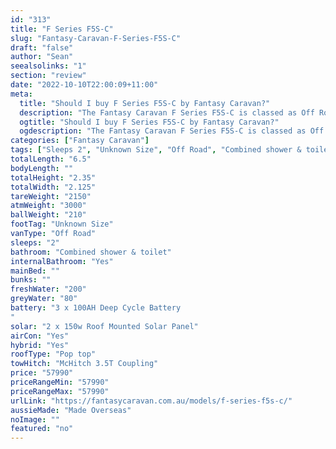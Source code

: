 ```yaml
---
id: "313"
title: "F Series F5S-C"
slug: "Fantasy-Caravan-F-Series-F5S-C"
draft: "false"
author: "Sean"
seealsolinks: "1"
section: "review"
date: "2022-10-10T22:00:09+11:00"
meta:
  title: "Should I buy F Series F5S-C by Fantasy Caravan?"
  description: "The Fantasy Caravan F Series F5S-C is classed as Off Road, and sleeps 2 people. It is Made Overseas and comes in at Unknown Size. It generally has Combined shower & toilet."
  ogtitle: "Should I buy F Series F5S-C by Fantasy Caravan?"
  ogdescription: "The Fantasy Caravan F Series F5S-C is classed as Off Road, and sleeps 2 people. It is Made Overseas and comes in at Unknown Size. It generally has Combined shower & toilet."
categories: ["Fantasy Caravan"]
tags: ["Sleeps 2", "Unknown Size", "Off Road", "Combined shower & toilet", "Pop top", "50 - 60k", "Made Overseas"]
totalLength: "6.5"
bodyLength: ""
totalHeight: "2.35"
totalWidth: "2.125"
tareWeight: "2150"
atmWeight: "3000"
ballWeight: "210"
footTag: "Unknown Size"
vanType: "Off Road"
sleeps: "2"
bathroom: "Combined shower & toilet"
internalBathroom: "Yes"
mainBed: ""
bunks: ""
freshWater: "200"
greyWater: "80"
battery: "3 x 100AH Deep Cycle Battery
"
solar: "2 x 150w Roof Mounted Solar Panel"
airCon: "Yes"
hybrid: "Yes"
roofType: "Pop top"
towHitch: "McHitch 3.5T Coupling"
price: "57990"
priceRangeMin: "57990"
priceRangeMax: "57990"
urlLink: "https://fantasycaravan.com.au/models/f-series-f5s-c/"
aussieMade: "Made Overseas"
noImage: ""
featured: "no"
---
```

